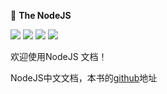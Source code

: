 :whale:   **The NodeJS**

[![](https://img.shields.io/github/issues/0532/nodejs.svg)](https://github.com/0532/nodejs/issues) [![](https://img.shields.io/github/forks/0532/nodejs.svg)](https://github.com/0532/nodejs/network) [![](https://img.shields.io/github/stars/jaywcjlove/hotkeys.svg)](https://github.com/0532/nodejs/stargazers) [![](https://img.shields.io/github/release/jaywcjlove/hotkeys.svg)](https://github.com/0532/nodejs/releases)

欢迎使用NodeJS 文档！

NodeJS中文文档，本书的[github](https://github.com/0532/nodejs)地址
